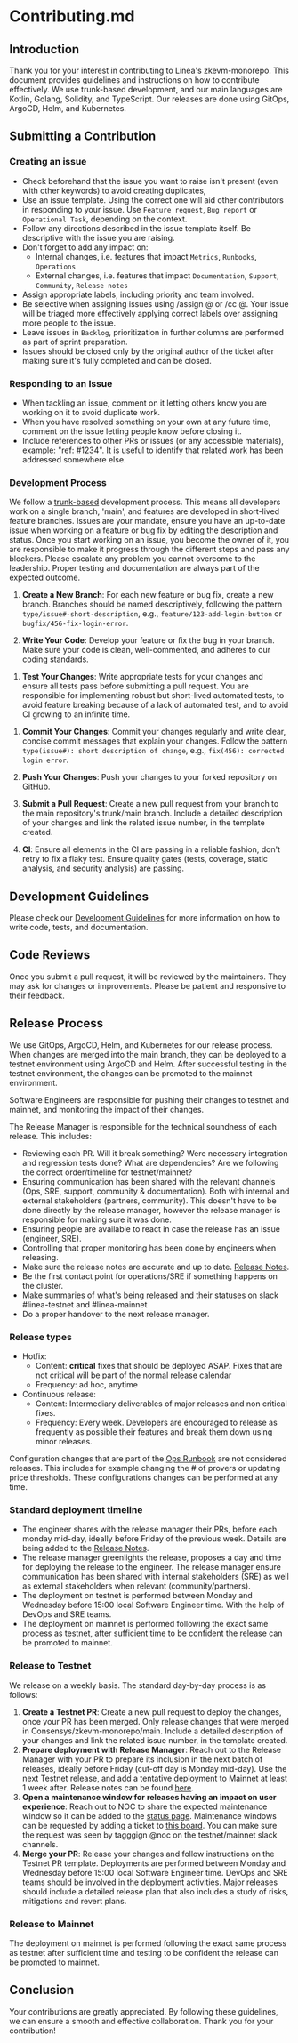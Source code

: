 # Contributing.md

## Introduction

Thank you for your interest in contributing to Linea's zkevm-monorepo. This document provides guidelines and instructions on how to contribute effectively. We use trunk-based development, and our main languages are Kotlin, Golang, Solidity, and TypeScript. Our releases are done using GitOps, ArgoCD, Helm, and Kubernetes.

## Submitting a Contribution

### Creating an issue

* Check beforehand that the issue you want to raise isn't present (even with other keywords) to avoid creating duplicates,
* Use an issue template. Using the correct one will aid other contributors in responding to your issue. Use `Feature request`, `Bug report` or `Operational Task`, depending on the context.
* Follow any directions described in the issue template itself. Be descriptive with the issue you are raising.
* Don't forget to add any impact on:
  * Internal changes, i.e. features that impact `Metrics`, `Runbooks`, `Operations`
  * External changes, i.e. features that impact `Documentation`, `Support`, `Community`, `Release notes`
* Assign appropriate labels, including priority and team involved.
* Be selective when assigning issues using /assign @<username> or /cc @<username>. Your issue will be triaged more effectively applying correct labels over assigning more people to the issue.
* Leave issues in `Backlog`, prioritization in further columns are performed as part of sprint preparation.
* Issues should be closed only by the original author of the ticket after making sure it's fully completed and can be closed.

### Responding to an Issue

* When tackling an issue, comment on it letting others know you are working on it to avoid duplicate work.
* When you have resolved something on your own at any future time, comment on the issue letting people know before closing it.
* Include references to other PRs or issues (or any accessible materials), example: "ref: #1234". It is useful to identify that related work has been addressed somewhere else.

### Development Process

We follow a [trunk-based](https://trunkbaseddevelopment.com/) development process. This means all developers work on a single branch, 'main', and features are developed in short-lived feature branches. Issues are your mandate, ensure you have an up-to-date issue when working on a feature or bug fix by editing the description and status. Once you start working on an issue, you become the owner of it, you are responsible to make it progress through the different steps and pass any blockers. Please escalate any problem you cannot overcome to the leadership. Proper testing and documentation are always part of the expected outcome.

1. **Create a New Branch**: For each new feature or bug fix, create a new branch. Branches should be named descriptively, following the pattern `type/issue#-short-description`, e.g., `feature/123-add-login-button` or `bugfix/456-fix-login-error`.

1. **Write Your Code**: Develop your feature or fix the bug in your branch. Make sure your code is clean, well-commented, and adheres to our coding standards.
<!--- TODO: Section on coding standards -->

1. **Test Your Changes**: Write appropriate tests for your changes and ensure all tests pass before submitting a pull request. You are responsible for implementing robust but short-lived automated tests, to avoid feature breaking because of a lack of automated test, and to avoid CI growing to an infinite time.
<!--- TODO: Section on unit & integration testing -->

1. **Commit Your Changes**: Commit your changes regularly and write clear, concise commit messages that explain your changes. Follow the pattern `type(issue#): short description of change`, e.g., `fix(456): corrected login error`.

1. **Push Your Changes**: Push your changes to your forked repository on GitHub.

1. **Submit a Pull Request**: Create a new pull request from your branch to the main repository's trunk/main branch. Include a detailed description of your changes and link the related issue number, in the template created.

1. **CI**: Ensure all elements in the CI are passing in a reliable fashion, don't retry to fix a flaky test. Ensure quality gates (tests, coverage, static analysis, and security analysis) are passing.


## Development Guidelines
Please check our [Development Guidelines](docs/DEVELOPMENT_GUIDELINES.md) for more information on how to write code, tests, and documentation.

## Code Reviews

Once you submit a pull request, it will be reviewed by the maintainers. They may ask for changes or improvements. Please be patient and responsive to their feedback.

## Release Process

We use GitOps, ArgoCD, Helm, and Kubernetes for our release process. When changes are merged into the main branch, they can be deployed to a testnet environment using ArgoCD and Helm. After successful testing in the testnet environment, the changes can be promoted to the mainnet environment.

Software Engineers are responsible for pushing their changes to testnet and mainnet, and monitoring the impact of their changes.

The Release Manager is responsible for the technical soundness of each release. This includes:
* Reviewing each PR. Will it break something? Were necessary integration and regression tests done? What are dependencies? Are we following the correct order/timeline for testnet/mainnet?
* Ensuring communication has been shared with the relevant channels (Ops, SRE, support, community & documentation). Both with internal and external stakeholders (partners, community). This doesn't have to be done directly by the release manager, however the release manager is responsible for making sure it was done.
* Ensuring people are available to react in case the release has an issue (engineer, SRE).
* Controlling that proper monitoring has been done by engineers when releasing.
* Make sure the release notes are accurate and up to date. [Release Notes](https://github.com/Consensys/zkevm-monorepo/wiki/Linea-Releases).
* Be the first contact point for operations/SRE if something happens on the cluster.
* Make summaries of what's being released and their statuses on slack #linea-testnet and #linea-mainnet
* Do a proper handover to the next release manager.

### Release types
* Hotfix:
  * Content: **critical** fixes that should be deployed ASAP. Fixes that are not critical will be part of the normal release calendar
  * Frequency: ad hoc, anytime
* Continuous release:
  * Content: Intermediary deliverables of major releases and non critical fixes.
  * Frequency: Every week. Developers are encouraged to release as frequently as possible their features and break them down using minor releases.

Configuration changes that are part of the [Ops Runbook](https://www.notion.so/consensys/Linea-Runbooks-55e170e0db8f4d71add01c2ef1611cb6) are not considered releases. This includes for example changing the # of provers or updating price thresholds. These configurations changes can be performed at any time.

### Standard deployment timeline
* The engineer shares with the release manager their PRs, before each monday mid-day, ideally before Friday of the previous week. Details are being added to the [Release Notes](https://github.com/Consensys/zkevm-monorepo/wiki/Linea-Releases).
* The release manager greenlights the release, proposes a day and time for deploying the release to the engineer. The release manager ensure communication has been shared with internal stakeholders (SRE) as well as external stakeholders when relevant (community/partners).
* The deployment on testnet is performed between Monday and Wednesday before 15:00 local Software Engineer time. With the help of DevOps and SRE teams.
* The deployment on mainnet is performed following the exact same process as testnet, after sufficient time to be confident the release can be promoted to mainnet.

### Release to Testnet
We release on a weekly basis. The standard day-by-day process is as follows:
1. **Create a Testnet PR**: Create a new pull request to deploy the changes, once your PR has been merged. Only release changes that were merged in Consensys/zkevm-monorepo/main. Include a detailed description of your changes and link the related issue number, in the template created.
1. **Prepare deployment with Release Manager**: Reach out to the Release Manager with your PR to prepare its inclusion in the next batch of releases, ideally before Friday (cut-off day is Monday mid-day). Use the next Testnet release, and add a tentative deployment to Mainnet at least 1 week after. Release notes can be found [here](https://github.com/Consensys/zkevm-monorepo/wiki/Linea-Releases).
1. **Open a maintenance window for releases having an impact on user experience**: Reach out to NOC to share the expected maintenance window so it can be added to the [status page](https://linea.statuspage.io/). Maintenance windows can be requested by adding a ticket to [this board](https://consensyssoftware.atlassian.net/jira/core/projects/NOC/board?groupBy=status). You can make sure the request was seen by tagggign @noc on the testnet/mainnet slack channels.
1. **Merge your PR**: Release your changes and follow instructions on the Testnet PR template. Deployments are performed between Monday and Wednesday before 15:00 local Software Engineer time. DevOps and SRE teams should be involved in the deployment activities. Major releases should include a detailed release plan that also includes a study of risks, mitigations and revert plans.

### Release to Mainnet

The deployment on mainnet is performed following the exact same process as testnet after sufficient time and testing to be confident the release can be promoted to mainnet.

## Conclusion

Your contributions are greatly appreciated. By following these guidelines, we can ensure a smooth and effective collaboration. Thank you for your contribution!
